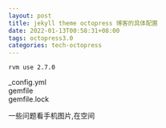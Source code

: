 ```yaml
---
layout: post
title: jekyll theme octopress 博客的具体配置
date: 2022-01-13T00:58:31+08:00
tags: octopress3.0
categories: tech-octopress
---
```


```
rvm use 2.7.0  
```
_config.yml  
gemfile  
gemfile.lock  

一些问题看手机图片,在空间

